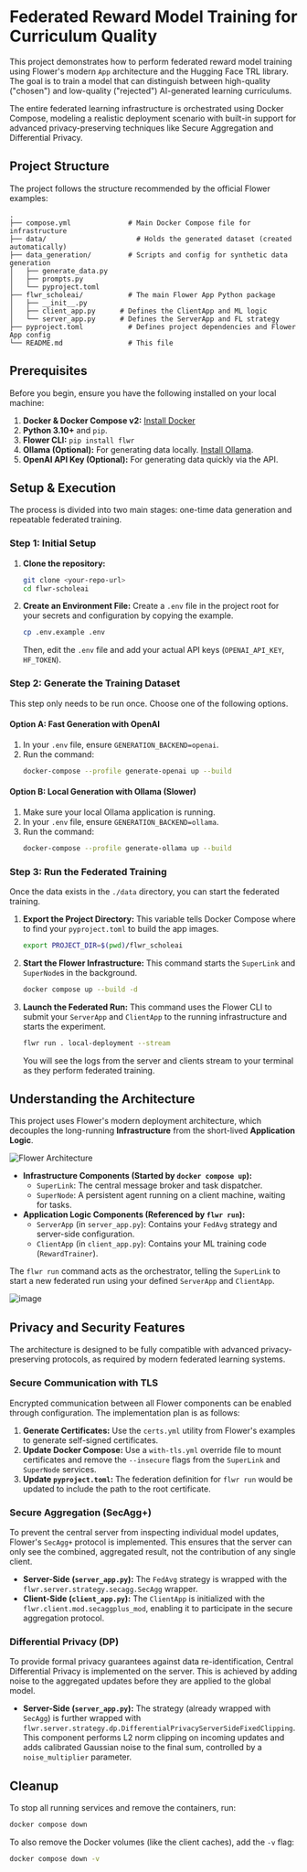 # Federated Reward Model Training for Curriculum Quality

This project demonstrates how to perform federated reward model training using Flower's modern `App` architecture and the Hugging Face TRL library. The goal is to train a model that can distinguish between high-quality ("chosen") and low-quality ("rejected") AI-generated learning curriculums.

The entire federated learning infrastructure is orchestrated using Docker Compose, modeling a realistic deployment scenario with built-in support for advanced privacy-preserving techniques like Secure Aggregation and Differential Privacy.

## Project Structure

The project follows the structure recommended by the official Flower examples:

```
.
├── compose.yml              # Main Docker Compose file for infrastructure
├── data/                      # Holds the generated dataset (created automatically)
├── data_generation/         # Scripts and config for synthetic data generation
│   ├── generate_data.py
│   ├── prompts.py
│   └── pyproject.toml
├── flwr_scholeai/           # The main Flower App Python package
│   ├── __init__.py
│   ├── client_app.py      # Defines the ClientApp and ML logic
│   └── server_app.py      # Defines the ServerApp and FL strategy
├── pyproject.toml           # Defines project dependencies and Flower App config
└── README.md                # This file
```

## Prerequisites

Before you begin, ensure you have the following installed on your local machine:

1.  **Docker & Docker Compose v2:** [Install Docker](https://docs.docker.com/engine/install/)
2.  **Python 3.10+** and `pip`.
3.  **Flower CLI:** `pip install flwr`
4.  **Ollama (Optional):** For generating data locally. [Install Ollama](https://ollama.com/).
5.  **OpenAI API Key (Optional):** For generating data quickly via the API.

## Setup & Execution

The process is divided into two main stages: one-time data generation and repeatable federated training.

### Step 1: Initial Setup

1.  **Clone the repository:**
    ```bash
    git clone <your-repo-url>
    cd flwr-scholeai
    ```

2.  **Create an Environment File:**
    Create a `.env` file in the project root for your secrets and configuration by copying the example.
    ```bash
    cp .env.example .env
    ```
    Then, edit the `.env` file and add your actual API keys (`OPENAI_API_KEY`, `HF_TOKEN`).

### Step 2: Generate the Training Dataset

This step only needs to be run once. Choose one of the following options.

#### Option A: Fast Generation with OpenAI
1.  In your `.env` file, ensure `GENERATION_BACKEND=openai`.
2.  Run the command:
    ```bash
    docker-compose --profile generate-openai up --build
    ```

#### Option B: Local Generation with Ollama (Slower)
1.  Make sure your local Ollama application is running.
2.  In your `.env` file, ensure `GENERATION_BACKEND=ollama`.
3.  Run the command:
    ```bash
    docker-compose --profile generate-ollama up --build
    ```

### Step 3: Run the Federated Training

Once the data exists in the `./data` directory, you can start the federated training.

1.  **Export the Project Directory:**
    This variable tells Docker Compose where to find your `pyproject.toml` to build the app images.
    ```bash
    export PROJECT_DIR=$(pwd)/flwr_scholeai
    ```

2.  **Start the Flower Infrastructure:**
    This command starts the `SuperLink` and `SuperNode`s in the background.
    ```bash
    docker compose up --build -d
    ```

3.  **Launch the Federated Run:**
    This command uses the Flower CLI to submit your `ServerApp` and `ClientApp` to the running infrastructure and starts the experiment.
    ```bash
    flwr run . local-deployment --stream
    ```
    You will see the logs from the server and clients stream to your terminal as they perform federated training.

## Understanding the Architecture

This project uses Flower's modern deployment architecture, which decouples the long-running **Infrastructure** from the short-lived **Application Logic**.

![Flower Architecture](https://flower.ai/docs/framework/_images/flower-architecture-basic-architecture.svg)


*   **Infrastructure Components (Started by `docker compose up`):**
    *   `SuperLink`: The central message broker and task dispatcher.
    *   `SuperNode`: A persistent agent running on a client machine, waiting for tasks.
*   **Application Logic Components (Referenced by `flwr run`):**
    *   `ServerApp` (in `server_app.py`): Contains your `FedAvg` strategy and server-side configuration.
    *   `ClientApp` (in `client_app.py`): Contains your ML training code (`RewardTrainer`).

The `flwr run` command acts as the orchestrator, telling the `SuperLink` to start a new federated run using your defined `ServerApp` and `ClientApp`.

![image](https://flower.ai/docs/framework/_static/flower-network-diagram-subprocess.svg)

## Privacy and Security Features

The architecture is designed to be fully compatible with advanced privacy-preserving protocols, as required by modern federated learning systems.

### Secure Communication with TLS

Encrypted communication between all Flower components can be enabled through configuration. The implementation plan is as follows:
1.  **Generate Certificates:** Use the `certs.yml` utility from Flower's examples to generate self-signed certificates.
2.  **Update Docker Compose:** Use a `with-tls.yml` override file to mount certificates and remove the `--insecure` flags from the `SuperLink` and `SuperNode` services.
3.  **Update `pyproject.toml`:** The federation definition for `flwr run` would be updated to include the path to the root certificate.

### Secure Aggregation (SecAgg+)

To prevent the central server from inspecting individual model updates, Flower's `SecAgg+` protocol is implemented. This ensures that the server can only see the combined, aggregated result, not the contribution of any single client.

*   **Server-Side (`server_app.py`):** The `FedAvg` strategy is wrapped with the `flwr.server.strategy.secagg.SecAgg` wrapper.
*   **Client-Side (`client_app.py`):** The `ClientApp` is initialized with the `flwr.client.mod.secaggplus_mod`, enabling it to participate in the secure aggregation protocol.

### Differential Privacy (DP)

To provide formal privacy guarantees against data re-identification, Central Differential Privacy is implemented on the server. This is achieved by adding noise to the aggregated updates before they are applied to the global model.

*   **Server-Side (`server_app.py`):** The strategy (already wrapped with `SecAgg`) is further wrapped with `flwr.server.strategy.dp.DifferentialPrivacyServerSideFixedClipping`. This component performs L2 norm clipping on incoming updates and adds calibrated Gaussian noise to the final sum, controlled by a `noise_multiplier` parameter.

## Cleanup

To stop all running services and remove the containers, run:
```bash
docker compose down
```
To also remove the Docker volumes (like the client caches), add the `-v` flag:
```bash
docker compose down -v
```
```